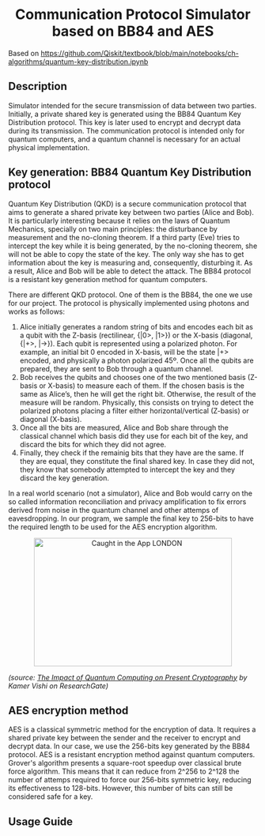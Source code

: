<h1 align="center"> Communication Protocol Simulator based on BB84 and AES </h1>

Based on https://github.com/Qiskit/textbook/blob/main/notebooks/ch-algorithms/quantum-key-distribution.ipynb

## Description
Simulator intended for the secure transmission of data between two parties. Initially, a private shared key is generated using the BB84 Quantum Key Distribution protocol. This key is later used to encrypt and decrypt data during its transmission. The communication protocol is intended only for quantum computers, and a quantum channel is necessary for an actual physical implementation.

## Key generation: BB84 Quantum Key Distribution protocol

Quantum Key Distribution (QKD) is a secure communication protocol that aims to generate a shared private key between two parties (Alice and Bob). It is particularly interesting because it relies on the laws of Quantum Mechanics, specially on two main principles: the disturbance by measurement and the no-cloning theorem. If a third party (Eve) tries to intercept the key while it is being generated, by the no-cloning theorem, she will not be able to copy the state of the key. The only way she has to get information about the key is measuring and, consequently, disturbing it. As a result, Alice and Bob will be able to detect the attack. The BB84 protocol is a resistant key generation method for quantum computers.

There are different QKD protocol. One of them is the BB84, the one we use for our project. The protocol is physically implemented using photons and works as follows:

1. Alice initially generates a random string of bits and encodes each bit as a qubit with the Z-basis (rectilinear, {|0>, |1>}) or the X-basis (diagonal, {|+>, |->}). Each qubit is represented using a polarized photon. For example, an initial bit 0 encoded in X-basis, will be the state |+> encoded, and physically a photon polarized 45º. Once all the qubits are prepared, they are sent to Bob through a quantum channel.
2. Bob receives the qubits and chooses one of the two mentioned basis (Z-basis or X-basis) to measure each of them. If the chosen basis is the same as Alice’s, then he will get the right bit. Otherwise, the result of the measure will be random. Physically, this consists on trying to detect the polarized photons placing a filter either horizontal/vertical (Z-basis) or diagonal (X-basis).
3. Once all the bits are measured, Alice and Bob share through the classical channel which basis did they use for each bit of the key, and discard the bits for which they did not agree.
4. Finally, they check if the remainig bits that they have are the same. If they are equal, they constitute the final shared key. In case they did not, they know that somebody attempted to intercept the key and they discard the key generation.

In a real world scenario (not a simulator), Alice and Bob would carry on the so called information reconciliation and privacy amplification to fix errors derived from noise in the quantum channel and other attemps of eavesdropping. 
In our program, we sample the final key to 256-bits to have the required length to be used for the AES encryption algorithm.


<p align="center">
  <a data-flickr-embed="true" data-header="true" href="https://www.researchgate.net/figure/Key-exchange-in-the-BB84-protocol-implemented-with-polarization-of-photons-adapted-from_fig1_324115273" title="">
    <img src="https://github.com/Jpark99/Quantum_Security/assets/10427379/257c7751-839a-42ac-a252-b19378e0b12f" width="400" height="260" alt="Caught in the App LONDON">
  </a>
</p>

_(source: [The Impact of Quantum Computing on Present Cryptography](https://www.researchgate.net/figure/Key-exchange-in-the-BB84-protocol-implemented-with-polarization-of-photons-adapted-from_fig1_324115273) by Kamer Vishi on ResearchGate)_


## AES encryption method
AES is a classical symmetric method for the encryption of data. It requires a shared private key between the sender and the receiver to encrypt and decrypt data. In our case, we use the 256-bits key generated by the BB84 protocol. AES is a resistant encryption method against quantum computers. Grover's algorithm presents a square-root speedup over classical brute force algorithm. This means that it can reduce from 2^256 to 2^128 the number of attemps required to force our 256-bits symmetric key, reducing its effectiveness to 128-bits. However, this number of bits can still be considered safe for a key.

## Usage Guide

